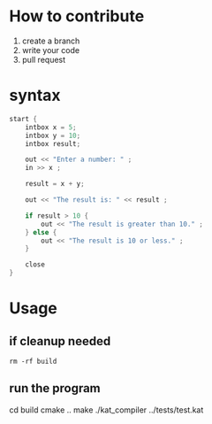 # How to contribute 

1. create a branch 
2. write your code 
3. pull request

# syntax

```cpp
start {
    intbox x = 5;
    intbox y = 10;
    intbox result;

    out << "Enter a number: " ;
    in >> x ;

    result = x + y;

    out << "The result is: " << result ;

    if result > 10 {
        out << "The result is greater than 10." ;
    } else {
        out << "The result is 10 or less." ;
    }

    close
}
```

# Usage

## if cleanup needed
 `rm -rf build`

## run the program
cd build
cmake ..
make 
./kat_compiler ../tests/test.kat